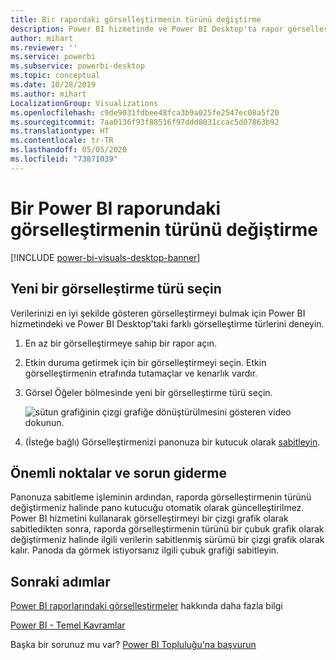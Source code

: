```yaml
---
title: Bir rapordaki görselleştirmenin türünü değiştirme
description: Power BI hizmetinde ve Power BI Desktop'ta rapor görselleştirmesi türünü değiştirme
author: mihart
ms.reviewer: ''
ms.service: powerbi
ms.subservice: powerbi-desktop
ms.topic: conceptual
ms.date: 10/28/2019
ms.author: mihart
LocalizationGroup: Visualizations
ms.openlocfilehash: c9de9031fdbee48fca3b9a025fe2547ec08a5f20
ms.sourcegitcommit: 7aa0136f93f88516f97ddd8031ccac5d07863b92
ms.translationtype: HT
ms.contentlocale: tr-TR
ms.lasthandoff: 05/05/2020
ms.locfileid: "73871039"
---
```

# <a name="change-the-type-of-visualization-in-a-power-bi-report"></a>Bir Power BI raporundaki görselleştirmenin türünü değiştirme

[!INCLUDE [power-bi-visuals-desktop-banner](../includes/power-bi-visuals-desktop-banner.md)]

## <a name="select-a-new-visualization-type"></a>Yeni bir görselleştirme türü seçin

Verilerinizi en iyi şekilde gösteren görselleştirmeyi bulmak için Power BI hizmetindeki ve Power BI Desktop'taki farklı görselleştirme türlerini deneyin. 

1. En az bir görselleştirmeye sahip bir rapor açın.   
2. Etkin duruma getirmek için bir görselleştirmeyi seçin. Etkin görselleştirmenin etrafında tutamaçlar ve kenarlık vardır.    
3. Görsel Öğeler bölmesinde yeni bir görselleştirme türü seçin. 
   
   ![sütun grafiğinin çizgi grafiğe dönüştürülmesini gösteren video](media/power-bi-report-change-visualization-type/change-viz/change-viz.gif)dokunun.
4. (İsteğe bağlı) Görselleştirmenizi panonuza bir kutucuk olarak [sabitleyin](../service-dashboard-pin-tile-from-report.md). 

## <a name="considerations-and-troubleshooting"></a>Önemli noktalar ve sorun giderme
Panonuza sabitleme işleminin ardından, raporda görselleştirmenin türünü değiştirmeniz halinde pano kutucuğu otomatik olarak güncelleştirilmez. Power BI hizmetini kullanarak görselleştirmeyi bir çizgi grafik olarak sabitledikten sonra, raporda görselleştirmenin türünü bir çubuk grafik olarak değiştirmeniz halinde ilgili verilerin sabitlenmiş sürümü bir çizgi grafik olarak kalır. Panoda da görmek istiyorsanız ilgili çubuk grafiği sabitleyin.

## <a name="next-steps"></a>Sonraki adımlar
[Power BI raporlarındaki görselleştirmeler](power-bi-report-visualizations.md) hakkında daha fazla bilgi

[Power BI - Temel Kavramlar](../consumer/end-user-basic-concepts.md)

Başka bir sorunuz mu var? [Power BI Topluluğu'na başvurun](https://community.powerbi.com/)

